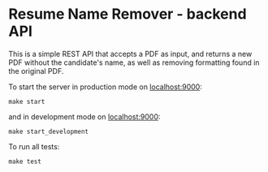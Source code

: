 # Resume Name Remover - backend API
This is a simple REST API that accepts a PDF as input, and returns a new PDF without the candidate's name, as well
as removing formatting found in the original PDF.

To start the server in production mode on [localhost:9000](http://localhost:9000):

```
make start
```

and in development mode on [localhost:9000](http://localhost:9000):

```
make start_development
```

To run all tests:

```
make test
```
